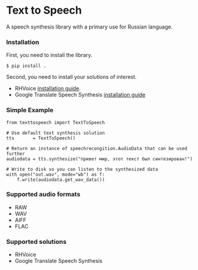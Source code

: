 # Text to Speech
A speech synthesis library with a primary use for Russian language.

### Installation

First, you need to install the library.
```
$ pip install .
```

Second, you need to install your solutions of interest.
- RHVoice [installation guide](texttospeech/rhvoice/INSTALL.md).
- Google Translate Speech Synthesis [installation guide](texttospeech/gtts/INSTALL.md)


### Simple Example
```
from texttospeech import TextToSpeech

# Use default text synthesis solution
tts       = TextToSpeech()

# Return an instance of speechrecongition.AudioData that can be used further
audiodata = tts.synthesize("привет мир, этот текст был синтезирован!")

# Write to disk so you can listen to the synthesized data
with open("out.wav", mode="wb") as f:
    f.write(audiodata.get_wav_data())
```

### Supported audio formats
- RAW
- WAV
- AIFF
- FLAC

### Supported solutions
- RHVoice
- Google Translate Speech Synthesis